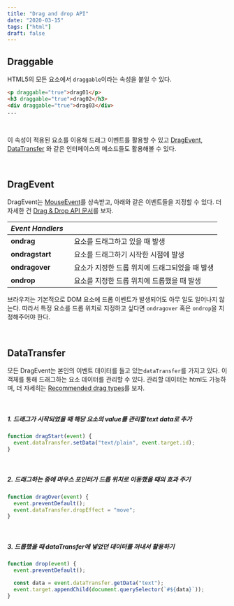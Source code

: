 ```yaml
---
title: "Drag and drop API"
date: "2020-03-15"
tags: ["html"]
draft: false
---
```


## Draggable

HTML5의 모든 요소에서 `draggable`이라는 속성을 붙일 수 있다.

```html
<p draggable="true">drag01</p>
<h3 draggable="true">drag02</h3>
<div draggable="true">drag03</div>
...
```

<br />

이 속성이 적용된 요소를 이용해 드래그 이벤트를 활용할 수 있고 [DragEvent](https://developer.mozilla.org/ko/docs/Web/API/DragEvent), [DataTransfer](https://developer.mozilla.org/ko/docs/Web/API/DataTransfer) 와 같은 인터페이스의 메소드들도 활용해볼 수 있다.

<br />

## DragEvent

DragEvent는 [MouseEvent](https://developer.mozilla.org/en-US/docs/Web/API/MouseEvent)를 상속받고, 아래와 같은 이벤트들을 지정할 수 있다. 더 자세한 건 [Drag & Drop API 문서](https://developer.mozilla.org/en-US/docs/Web/API/HTML_Drag_and_Drop_API)를 보자.

| _Event Handlers_ |                                                            |
| ---------------- | ---------------------------------------------------------- |
| **ondrag**       | &nbsp;&nbsp;요소를 드래그하고 있을 때 발생                 |
| **ondragstart**  | &nbsp;&nbsp;요소를 드래그하기 시작한 시점에 발생           |
| **ondragover**   | &nbsp;&nbsp;요소가 지정한 드롭 위치에 드래그되었을 때 발생 |
| **ondrop**       | &nbsp;&nbsp;요소를 지정한 드롭 위치에 드롭했을 때 발생     |

브라우저는 기본적으로 DOM 요소에 드롭 이벤트가 발생되어도 아무 일도 일어나지 않는다. 따라서 특정 요소를 드롭 위치로 지정하고 싶다면 `ondragover` 혹은 `ondrop`을 지정해주어야 한다.

<br />

## DataTransfer

모든 DragEvent는 본인의 이벤트 데이터를 들고 있는`dataTransfer`를 가지고 있다. 이 객체를 통해 드래그하는 요소 데이터를 관리할 수 있다. 관리할 데이터는 html도 가능하며, 더 자세히는 [Recommended drag types](https://developer.mozilla.org/en-US/docs/Web/API/HTML_Drag_and_Drop_API/Recommended_drag_types)를 보자.

<br />

##### 1. 드래그가 시작되었을 때 해당 요소의 value를 관리할 text data로 추가

```javascript
function dragStart(event) {
  event.dataTransfer.setData("text/plain", event.target.id);
}
```

<br />

##### 2. 드래그하는 중에 마우스 포인터가 드롭 위치로 이동했을 때의 효과 주기

```javascript
function dragOver(event) {
  event.preventDefault();
  event.dataTransfer.dropEffect = "move";
}
```

<br />

##### 3. 드롭했을 때 dataTransfer에 넣었던 데이터를 꺼내서 활용하기

```javascript
function drop(event) {
  event.preventDefault();

  const data = event.dataTransfer.getData("text");
  event.target.appendChild(document.querySelector(`#${data}`));
}
```
